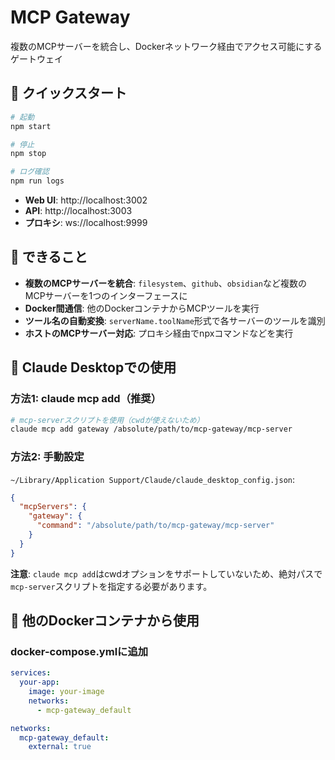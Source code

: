# MCP Gateway

複数のMCPサーバーを統合し、Dockerネットワーク経由でアクセス可能にするゲートウェイ

## 🚀 クイックスタート

```bash
# 起動
npm start

# 停止
npm stop

# ログ確認
npm run logs
```

- **Web UI**: http://localhost:3002
- **API**: http://localhost:3003
- **プロキシ**: ws://localhost:9999

## 🎯 できること

- **複数のMCPサーバーを統合**: `filesystem`、`github`、`obsidian`など複数のMCPサーバーを1つのインターフェースに
- **Docker間通信**: 他のDockerコンテナからMCPツールを実行
- **ツール名の自動変換**: `serverName.toolName`形式で各サーバーのツールを識別
- **ホストのMCPサーバー対応**: プロキシ経由でnpxコマンドなどを実行

## 🤖 Claude Desktopでの使用

### 方法1: claude mcp add（推奨）

```bash
# mcp-serverスクリプトを使用（cwdが使えないため）
claude mcp add gateway /absolute/path/to/mcp-gateway/mcp-server
```

### 方法2: 手動設定

`~/Library/Application Support/Claude/claude_desktop_config.json`:
```json
{
  "mcpServers": {
    "gateway": {
      "command": "/absolute/path/to/mcp-gateway/mcp-server"
    }
  }
}
```

**注意**: `claude mcp add`はcwdオプションをサポートしていないため、絶対パスで`mcp-server`スクリプトを指定する必要があります。

## 🐳 他のDockerコンテナから使用

### docker-compose.ymlに追加
```yaml
services:
  your-app:
    image: your-image
    networks:
      - mcp-gateway_default

networks:
  mcp-gateway_default:
    external: true
```





